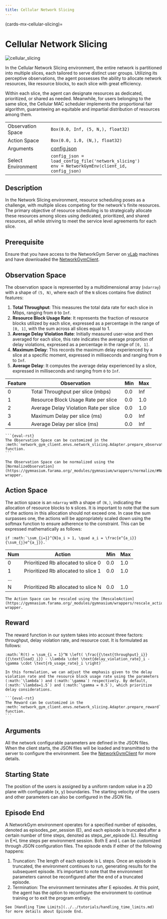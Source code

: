 ```yaml
---
title: Cellular Network Slicing
---
```


(cards-mx-cellular-slicing)=
# Cellular Network Slicing

![cellular_slicing](cellular_slicing.png)

In the Cellular Network Slicing environment, the entire network is partitioned into multiple slices, each tailored to serve distinct user groups. Utilizing its perceptive observations, the agent possesses the ability to allocate network resources, like resource blocks, to each slice with great efficiency.

Within each slice, the agent can designate resources as dedicated, prioritized, or shared as needed. Meanwhile, for users belonging to the same slice, the Cellular MAC scheduler implements the proportional fair algorithm, guaranteeing an equitable and impartial distribution of resources among them.

| | |
| ----- | ---- |
| Observation Space |  `Box(0.0, Inf, (5, N,), float32)` |
| Action Space | `Box(0.0, 1.0, (N,), float32)`  |
| Arguments | [config.json](https://github.com/IntelLabs/gma/tree/network-gym/network_gym_client/envs/network_slicing/config.json)  |
| Select Environment | `config_json = load_config_file('network_slicing')` <br> `env = NetworkGymEnv(client_id, config_json)`  |

## Description

In the Network Slicing environment, resource scheduling poses as a challenge, with multiple slices competing for the network's finite resources. The primary objective of resource scheduling is to strategically allocate these resources among slices using dedicated, prioritized, and shared resources, all while striving to meet the service level agreements for each slice.

## Prerequisite

Ensure that you have access to the NetworkGym Server on [vLab](https://registration.intel-research.net/) machines and have downloaded the [NetworkGymClient](https://github.com/IntelLabs/gma/tree/network-gym).

## Observation Space

The observation space is represented by a multidimensional array (`ndarray`) with a shape of `(5, N)`, where each of the `N` slices contains five distinct features:
1. **Total Throughput**: This measures the total data rate for each slice in Mbps, ranging from `0` to `Inf`.
2. **Resource Block Usage Rate**: It represents the fraction of resource blocks utilized by each slice, expressed as a percentage in the range of `[0, 1]`, with the sum across all slices equal to 1.
3. **Average Delay Violation Rate**: Initially measured user-wise and then averaged for each slice, this rate indicates the average proportion of delay violations, expressed as a percentage in the range of `[0, 1]`.
4. **Maximum Delay**: This records the maximum delay experienced by a slice at a specific moment, expressed in milliseconds and ranging from `0` to `Inf`.
5. **Average Delay**: It computes the average delay experienced by a slice, expressed in milliseconds and ranging from `0` to `Inf`.

| Feature | Observation | Min | Max |
| --- | --- | --- | --- |
| 0 | Total Throughput per slice (mbps) | 0.0 | Inf |
| 1 | Resource Block Usage Rate per slice | 0.0 | 1.0 |
| 2 | Average Delay Violation Rate per slice | 0.0 | 1.0 |
| 3 | Maximum Delay per slice (ms) | 0.0 | Inf |
| 4 | Average Delay per slice (ms) | 0.0 | Inf |

````{Note}
```{eval-rst}
The Observation Space can be customized in the :meth:`network_gym_client.envs.network_slicing.Adapter.prepare_observation` function.
```
````

```{tip}
The Observation Space can be normalized using the [NormalizeObservation](https://gymnasium.farama.org/_modules/gymnasium/wrappers/normalize/#NormalizeObservation) wrapper.
```

## Action Space

The action space is an `ndarray` with a shape of `(N,)`, indicating the allocation of resource blocks to `N` slices. It is important to note that the sum of the actions in this allocation should not exceed one. In case the sum surpasses one, the actions will be appropriately scaled down using the softmax function to ensure adherence to the constraint. This can be expressed mathematically as follows:
```{eval-rst}
if :math:`\sum_{i=1}^{N}a_i > 1, \quad a_i = \frac{e^{a_i}}{\sum_{j}e^{a_j}}.`
```

| Num | Action | Min | Max |
| --- | --- | --- | --- |
| 0 | Prioritized Rb allocated to slice 0 | 0.0 |  1.0 |
| 1 | Prioritized Rb allocated to slice 1 | 0.0 | 1.0 |
| ... |  |  | |
| N | Prioritized Rb allocated to slice N | 0.0 | 1.0 |

```{tip}
The Action Space can be rescaled using the [RescaleAction](https://gymnasium.farama.org/_modules/gymnasium/wrappers/rescale_action/) wrapper.
```

## Reward

The reward function in our system takes into account three factors: throughput, delay violation rate, and resource cost. It is formulated as follows:

```{eval-rst}
:math:`R(t) = \sum_{i = 1}^N \left( \frac{{\text{throughput}_i}}{{\text{load}_i}} - \lambda \cdot \text{delay_violation_rate}_i - \gamma \cdot \text{rb_usage_rate}_i \right)`
```

```{eval-rst}
In this formulation, we can adjust the emphasis given to the delay violation rate and the resource block usage rate using the parameters (:math:`\lambda`) and (:math:`\gamma`) respectively. By default, (:math:`\lambda=1.5`) and (:math:`\gamma = 0.5`), which prioritize delay considerations.
```

````{Note}
```{eval-rst}
The Reward can be customized in the :meth:`network_gym_client.envs.network_slicing.Adapter.prepare_reward` function.
```
````

## Arguments

All the network configurable parameters are defined in the JSON files. When the client starts, the JSON files will be loaded and transmitted to the server to configure the environment.
See the [NetworkGymClient](https://github.com/IntelLabs/gma/tree/network-gym#%EF%B8%8F-configurable-file-format) for more details.

## Starting State
The position of the users is assigned by a uniform random value in a 2D plane with configurable (x, y) boundaries. The starting velocity of the users and other parameters can also be configured in the JSON file.

## Episode End
A NetworkGym environment operates for a specified number of episodes, denoted as episodes_per_session (E), and each episode is truncated after a certain number of time steps, denoted as steps_per_episode (L). Resulting in E*L time steps per environment session. Both E and L can be customized through JSON configuration files.
The episode ends if either of the following happens:
1. Truncation: The length of each episode is L steps. Once an episode is truncated, the environment continues to run, generating results for the subsequent episode. It’s important to note that the environment parameters cannot be reconfigured after the end of a truncated episode.
2. Termination: The environment terminates after E episodes. At this point, the agent has the option to reconfigure the environment to continue training or to exit the program entirely.

```{tip}
See [Handling Time Limits](../../tutorials/handling_time_limits.md) for more details about Episode End.
```